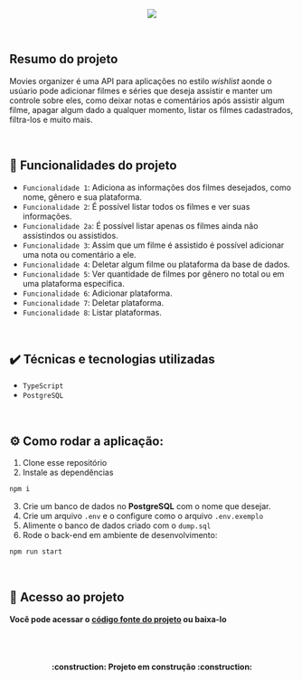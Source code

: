 <p align="center">
<img src="https://user-images.githubusercontent.com/47827945/201023710-5909fe26-4dd2-475a-b265-9c6640630b62.png"/>
</p>
<br>

## Resumo do projeto
Movies organizer é uma API para aplicações no estilo <i>wishlist</i> aonde o usúario pode adicionar filmes e séries que deseja assistir e manter um controle sobre eles, 
como deixar notas e comentários após assistir algum filme, apagar algum dado a qualquer momento, listar os filmes cadastrados, filtra-los e muito mais.

<br>

## :hammer: Funcionalidades do projeto

- `Funcionalidade 1`: Adiciona as informações dos filmes desejados, como nome, gênero e sua plataforma.
- `Funcionalidade 2`: É possível listar todos os filmes e ver suas informações. 
- `Funcionalidade 2a`: É possível listar apenas os filmes ainda não assistindos ou assistidos. 
- `Funcionalidade 3`: Assim que um filme é assistido é possível adicionar uma nota ou comentário a ele. 
- `Funcionalidade 4`: Deletar algum filme ou plataforma da base de dados.
- `Funcionalidade 5`: Ver quantidade de filmes por gênero no total ou em uma plataforma especifica.
- `Funcionalidade 6`: Adicionar plataforma.
- `Funcionalidade 7`: Deletar plataforma.
- `Funcionalidade 8`: Listar plataformas. 

<br>

## ✔️ Técnicas e tecnologias utilizadas

- ``TypeScript``
- ``PostgreSQL``

<br> 

## ⚙ Como rodar a aplicação: 
1. Clone esse repositório
2. Instale as dependências
```bash
npm i
```
3. Crie um banco de dados no **PostgreSQL** com o nome que desejar.
4. Crie um arquivo `.env` e o configure como o arquivo `.env.exemplo`
5. Alimente o banco de dados criado com o `dump.sql` 
6. Rode o back-end em ambiente de desenvolvimento:
```bash
npm run start
```
<br>

## 📁  Acesso ao projeto

**Você pode acessar o <a href="https://github.com/francianeV/organizador-filmes"> código fonte do projeto</a> ou baixa-lo**

<br><br>

<h4 align="center"> 
    :construction:  Projeto em construção  :construction:
</h4>

